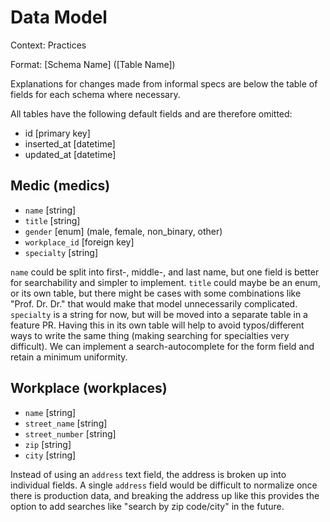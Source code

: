 # Data Model

Context: Practices

Format: [Schema Name] ([Table Name])

Explanations for changes made from informal specs are below the table of fields for each schema where necessary.

All tables have the following default fields and are therefore omitted:

* id [primary key]
* inserted_at [datetime]
* updated_at [datetime]

## Medic (medics)

* `name` [string]
* `title` [string]
* `gender` [enum] (male, female, non_binary, other)
* `workplace_id` [foreign key]
* `specialty` [string]

`name` could be split into first-, middle-, and last name, but one field is better for searchability and simpler to implement.
`title` could maybe be an enum, or its own table, but there might be cases with some combinations like "Prof. Dr. Dr." that would make that model unnecessarily complicated.
`specialty` is a string for now, but will be moved into a separate table in a feature PR. Having this in its own table will help to avoid typos/different ways to write the same thing (making searching for specialties very difficult). We can implement a search-autocomplete for the form field and retain a minimum uniformity.

## Workplace (workplaces)

* `name` [string]
* `street_name` [string]
* `street_number` [string]
* `zip` [string]
* `city` [string]

Instead of using an `address` text field, the address is broken up into individual fields. A single `address` field would be difficult to normalize once there is production data, and breaking the address up like this provides the option to add searches like "search by zip code/city" in the future.
